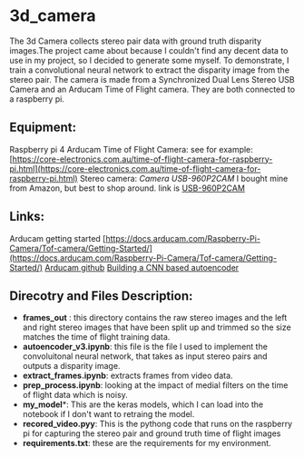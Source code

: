 # 3d_camera
The 3d Camera collects stereo pair data with ground truth disparity images.The project came about because I couldn't find any decent data to use in my project, so I decided to generate some myself. To demonstrate, I train a convolutional neural network to extract the disparity image from the stereo pair. The camera is made from a Synchronized Dual Lens Stereo USB Camera and an Arducam Time of Flight camera. They are both connected to a raspberry pi.

## Equipment:
Raspberry pi 4
Arducam Time of Flight Camera: see for example: [https://core-electronics.com.au/time-of-flight-camera-for-raspberry-pi.html](https://core-electronics.com.au/time-of-flight-camera-for-raspberry-pi.html)
Stereo camera: _Camera USB-960P2CAM_ I bought mine from Amazon, but best to shop around. link is [USB-960P2CAM](https://www.amazon.com.au/gp/product/B07R8LQKV4/)

## Links:
Arducam getting started [https://docs.arducam.com/Raspberry-Pi-Camera/Tof-camera/Getting-Started/](https://docs.arducam.com/Raspberry-Pi-Camera/Tof-camera/Getting-Started/)
[Arducam github](https://github.com/ArduCAM/Arducam_tof_camera)
[Building a CNN based autoencoder](https://medium.com/@polanitzer/building-a-cnn-based-autoencoder-with-denoising-in-python-on-gray-scale-images-of-hand-drawn-digits-61131ec492e4)

## Direcotry and Files Description:
- __frames_out__ : this directory contains the raw stereo images and the left and right stereo images that have been split up and trimmed so the size matches the time of flight training data.
- __autoencoder_v3.ipynb__: this file is the file I used to implement the convoluitonal neural network, that takes as input stereo pairs and outputs a disparity image.
- __extract_frames.ipynb__: extracts frames from video data.
- __prep_process.ipynb__: looking at the impact of medial filters on the time of flight data which is noisy.
- __my_model__*: This are the keras models, which I can load into the notebook if I don't want to retraing the model.
- __recored_video.pyy__: This is the pythong code that runs on the raspberry pi for capturing the stereo pair and ground truth time of flight images
- __requirements.txt__: these are the requirements for my environment.
